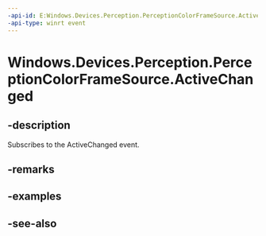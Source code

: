 ```yaml
---
-api-id: E:Windows.Devices.Perception.PerceptionColorFrameSource.ActiveChanged
-api-type: winrt event
---
```


<!-- Event syntax
public event Windows.Foundation.TypedEventHandler ActiveChanged<Windows.Devices.Perception.PerceptionColorFrameSource,  object>
-->

# Windows.Devices.Perception.PerceptionColorFrameSource.ActiveChanged

## -description
Subscribes to the ActiveChanged event.

## -remarks

## -examples

## -see-also
